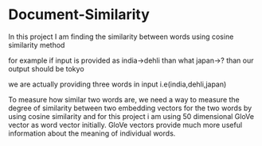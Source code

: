 # Document-Similarity

In this project I am finding the similarity between words using cosine similarity method 

for example if input is provided as india->dehli than what japan->?
than our output should be tokyo

we are actually providing three words in input i.e(india,dehli,japan)



To measure how similar two words are, we need a way to measure the degree of similarity between two embedding vectors for the two words by using cosine similarity and for this project i am using 50 dimensional GloVe vector as word vector initially. GloVe vectors provide much more useful information about the meaning of individual words.

                            
